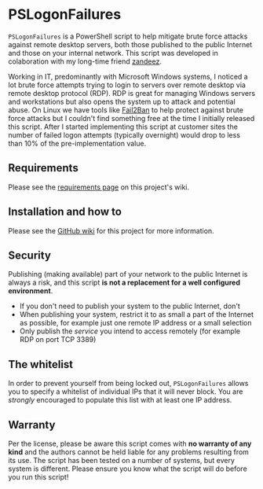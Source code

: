 # PSLogonFailures
`PSLogonFailures` is a PowerShell script to help mitigate brute force attacks against remote desktop servers, both those published to the public Internet and those on your internal network.  This script was developed in colaboration with my long-time friend [zandeez](https://github.com/zandeez).

Working in IT, predominantly with Microsoft Windows systems, I noticed a lot brute force attempts trying to login to servers over remote desktop via remote desktop protocol (RDP).  RDP is great for managing Windows servers and workstations but also opens the system up to attack and potential abuse.  On Linux we have tools like [Fail2Ban](https://www.fail2ban.org) to help protect against brute force attacks but I couldn't find something free at the time I initially released this script.  After I started implementing this script at customer sites the number of failed logon attempts (typically overnight) would drop to less than 10% of the pre-implementation value.

## Requirements
Please see the [requirements page](https://github.com/joncojonathan/PSLogonFailures/wiki/Requirements) on this project's wiki.

## Installation and how to
Please see the [GitHub wiki](https://github.com/joncojonathan/PSLogonFailures/wiki) for this project for more information.


## Security
Publishing (making available) part of your network to the public Internet is always a risk, and this script __is not a replacement for a well configured environment__.

* If you don't need to publish your system to the public Internet, don't
* When publishing your system, restrict it to as small a part of the Internet as possible, for example just one remote IP address or a small selection
* Only publish the _service_ you intend to access remotely (for example RDP on port TCP 3389)

## The whitelist
In order to prevent yourself from being locked out, `PSLogonFailures` allows you to specify a whitelist of individual IPs that it will never block.  You are _strongly_ encouraged to populate this list with at least one IP address.

## Warranty
Per the license, please be aware this script comes with __no warranty of any kind__ and the authors cannot be held liable for any problems resulting from its use.  The script has been tested on a number of systems, but every system is different.  Please ensure you know what the script will do before you run this script!

